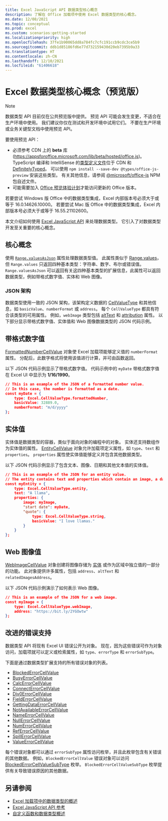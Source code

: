```yaml
---
title: Excel JavaScript API 数据类型核心概念
description: 了解在 Office 加载项中使用 Excel 数据类型的核心概念。
ms.date: 12/08/2021
ms.topic: conceptual
ms.prod: excel
ms.custom: scenarios:getting-started
ms.localizationpriority: high
ms.openlocfilehash: 37fe1b90065dd8a784fc7cfc191ccb9cdc3ce5b9
ms.sourcegitcommit: ddb1d85186fd6e77d732159430d20eb7395b9a33
ms.translationtype: HT
ms.contentlocale: zh-CN
ms.lasthandoff: 12/10/2021
ms.locfileid: "61406618"
---
```

# <a name="excel-data-types-core-concepts-preview"></a>Excel 数据类型核心概念（预览版）

> [!NOTE]
> 数据类型 API 目前仅在公共预览版中提供。 预览 API 可能会发生变更，不适合在生产环境中使用。 我们建议你仅在测试和开发环境中试用它们。 不要在生产环境或业务关键型文档中使用预览 API。
>
> 要使用预览 API：
>
> - 必须参考 CDN 上的 **beta** 库 (https://appsforoffice.microsoft.com/lib/beta/hosted/office.js)。 TypeScript 编译和 IntelliSense 的[类型定义文件](https://appsforoffice.microsoft.com/lib/beta/hosted/office.d.ts)位于 CDN 和 [DefinitelyTyped](https://raw.githubusercontent.com/DefinitelyTyped/DefinitelyTyped/master/types/office-js-preview/index.d.ts)。 可以使用 `npm install --save-dev @types/office-js-preview` 安装这些类型。 有关其他信息，请参阅 [@microsoft/office-js](https://www.npmjs.com/package/@microsoft/office-js) NPM 包自述文件。
> - 可能需要加入 [Office 预览体验计划](https://insider.office.com)才能访问更新的 Office 版本。
>
> 若要尝试 Windows 版 Office 中的数据类型集成，Excel 内部版本号必须大于或等于 16.0.14626.10000。 若要尝试 Mac 版 Office 中的数据类型集成，Excel 内部版本号必须大于或等于 16.55.21102600。

本文介绍如何使用 [Excel JavaScript API](../reference/overview/excel-add-ins-reference-overview.md) 来处理数据类型。 它引入了对数据类型开发至关重要的核心概念。

## <a name="core-concepts"></a>核心概念

使用 [`Range.valuesAsJson`](/javascript/api/excel/excel.range#valuesAsJson) 属性处理数据类型值。 此属性类似于 [Range.values](/javascript/api/excel/excel.range#values)，但 `Range.values` 只返回四种基本类型：字符串、数字、布尔或错误值。 `Range.valuesAsJson` 可以返回有关这四种基本类型的扩展信息，此属性可以返回数据类型，例如带格式数字值、实体和 Web 图像。

### <a name="json-schema"></a>JSON 架构

数据类型使用一致的 JSON 架构，该架构定义数据的 [CellValueType](/javascript/api/excel/excel.cellvaluetype) 和其他信息，如 `basicValue`、`numberFormat` 或 `address`。 每个 `CellValueType` 都具有符合该类型的可用属性。 例如，`webImage` 类型包括 [altText](/javascript/api/excel/excel.webimagecellvalue#altText) 和 [attribution](/javascript/api/excel/excel.webimagecellvalue#attribution) 属性。 以下部分显示带格式数字值、实体值和 Web 图像数据类型的 JSON 代码示例。

## <a name="formatted-number-values"></a>带格式数字值

[FormattedNumberCellValue](/javascript/api/excel/excel.formattednumbercellvalue) 对象使 Excel 加载项能够定义值的 `numberFormat` 属性。 分配后，此数字格式将使用该值进行计算，并可由函数返回。

以下 JSON 代码示例显示了带格式数字值。 代码示例中的 `myDate` 带格式数字值在 Excel UI 中显示为 **1/16/1990**。

```json
// This is an example of the JSON of a formatted number value.
// In this case, the number is formatted as a date.
const myDate = {
    type: Excel.CellValueType.formattedNumber,
    basicValue: 32889.0,
    numberFormat: "m/d/yyyy"
};
```

## <a name="entity-values"></a>实体值

实体值是数据类型的容器，类似于面向对象的编程中的对象。 实体还支持数组作为实体值的属性。 [EntityCellValue](/javascript/api/excel/excel.entitycellvalue) 对象允许加载项定义属性，如 `type`、`text` 和 `properties`。 `properties` 属性使实体值能够定义并包含其他数据类型。

以下 JSON 代码示例显示了包含文本、图像、日期和其他文本值的实体值。

```json
// This is an example of the JSON for an entity value.
// The entity contains text and properties which contain an image, a date, and another text value.
const myEntity = {
    type: Excel.CellValueType.entity,
    text: "A llama",
    properties: {
        image: myImage,
        "start date": myDate,
        "quote": {
            type: Excel.CellValueType.string,
            basicValue: "I love llamas."
        }
    }
};
```

## <a name="web-image-values"></a>Web 图像值

[WebImageCellValue](/javascript/api/excel/excel.webimagecellvalue) 对象创建将图像存储为 [实体](#entity-values) 或作为区域中独立值的一部分的功能。 此对象提供许多属性，包括 `address`、`altText` 和 `relatedImagesAddress`。

以下 JSON 代码示例演示了如何表示 Web 图像。

```json
// This is an example of the JSON for a web image.
const myImage = {
    type: Excel.CellValueType.webImage,
    address: "https://bit.ly/2YGOwtw"
};
```

## <a name="improved-error-support"></a>改进的错误支持

数据类型 API 将现有 Excel UI 错误公开为对象。 现在，因为这些错误可作为对象访问，加载项就可以定义或检索属性，如 `type`、`errorType` 和 `errorSubType`。

下面是通过数据类型扩展支持的所有错误对象的列表。

- [BlockedErrorCellValue](/javascript/api/excel/excel.blockederrorcellvalue)
- [BusyErrorCellValue](/javascript/api/excel/excel.busyerrorcellvalue)
- [CalcErrorCellValue](/javascript/api/excel/excel.calcerrorcellvalue)
- [ConnectErrorCellValue](/javascript/api/excel/excel.connecterrorcellvalue)
- [Div0ErrorCellValue](/javascript/api/excel/excel.div0errorcellvalue)
- [FieldErrorCellValue](/javascript/api/excel/excel.fielderrorcellvalue)
- [GettingDataErrorCellValue](/javascript/api/excel/excel.gettingdataerrorcellvalue)
- [NotAvailableErrorCellValue](/javascript/api/excel/excel.notavailableerrorcellvalue)
- [NameErrorCellValue](/javascript/api/excel/excel.nameerrorcellvalue)
- [NullErrorCellValue](/javascript/api/excel/excel.nullerrorcellvalue)
- [NumErrorCellValue](/javascript/api/excel/excel.numerrorcellvalue)
- [RefErrorCellValue](/javascript/api/excel/excel.referrorcellvalue)
- [SpillErrorCellValue](/javascript/api/excel/excel.spillerrorcellvalue)
- [ValueErrorCellValue](/javascript/api/excel/excel.valueerrorcellvalue)

每个错误对象都可以通过 `errorSubType` 属性访问枚举，并且此枚举包含有关错误的其他数据。 例如，`BlockedErrorCellValue` 错误对象可以访问 [BlockedErrorCellValueSubType](/javascript/api/excel/excel.blockederrorcellvaluesubtype) 枚举。 `BlockedErrorCellValueSubType` 枚举提供有关导致错误原因的其他数据。

## <a name="see-also"></a>另请参阅

- [ Excel 加载项中的数据类型的概述](excel-data-types-overview.md)
- [Excel JavaScript API 参考](../reference/overview/excel-add-ins-reference-overview.md)
- [自定义函数和数据类型概述](custom-functions-data-types-overview.md)